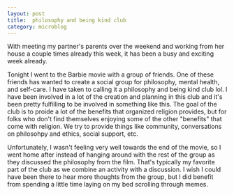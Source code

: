 ```yaml
---
layout: post
title:  philosophy and being kind club
category: microblog
---
```


With meeting my partner's parents over the weekend and working from her house a couple times already this week, it has been a busy and exciting week already.

Tonight I went to the Barbie movie with a group of friends. One of these friends has wanted to create a social group for philosophy, mental health, and self-care. I have taken to calling it a philosophy and being kind club lol. I have been involved in a lot of the creation and planning in this club and it's been pretty fulfilling to be involved in something like this. The goal of the club is to proide a lot of the benefits that organized religion provides, but for folks who don't find themselves enjoying some of the other "benefits" that come with religion. We try to provide things like community, conversations on philosohpy and ethics, social support, etc.

Unfortunately, I wasn't feeling very well towards the end of the movie, so I went home after instead of hanging around with the rest of the group as they discussed the philosophy from the film. That's typically my favorite part of the club as we combine an activity with a discussion. I wish I could have been there to hear more thoughts from the group, but I did benefit from spending a little time laying on my bed scrolling through memes.
